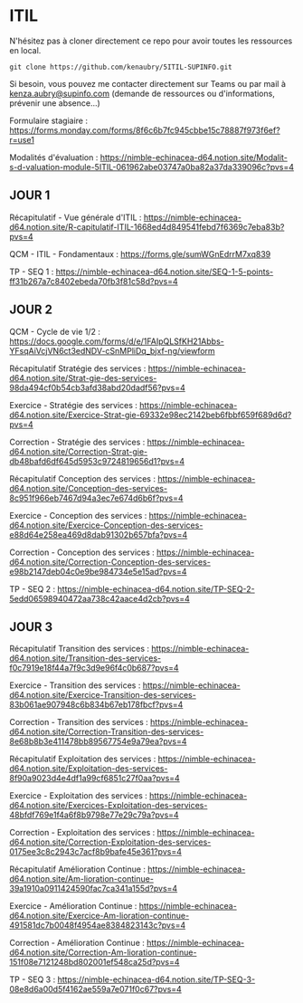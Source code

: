 # ITIL

N'hésitez pas à cloner directement ce repo pour avoir toutes les ressources en local.

`git clone https://github.com/kenaubry/5ITIL-SUPINFO.git`

Si besoin, vous pouvez me contacter directement sur Teams ou par mail à kenza.aubry@supinfo.com (demande de ressources ou d'informations, prévenir une absence...)

Formulaire stagiaire : https://forms.monday.com/forms/8f6c6b7fc945cbbe15c78887f973f6ef?r=use1

Modalités d'évaluation : https://nimble-echinacea-d64.notion.site/Modalit-s-d-valuation-module-5ITIL-061962abe03747a0ba82a37da339096c?pvs=4

## JOUR 1

Récapitulatif - Vue générale d'ITIL : https://nimble-echinacea-d64.notion.site/R-capitulatif-ITIL-1668ed4d849541febd7f6369c7eba83b?pvs=4

QCM - ITIL - Fondamentaux : https://forms.gle/sumWGnEdrrM7xq839

TP - SEQ 1 : https://nimble-echinacea-d64.notion.site/SEQ-1-5-points-ff31b267a7c8402ebeda70fb3f81c58d?pvs=4

## JOUR 2

QCM - Cycle de vie 1/2 : https://docs.google.com/forms/d/e/1FAIpQLSfKH21Abbs-YFsqAiVcjVN6ct3edNDV-cSnMPliDq_bjxf-ng/viewform

Récapitulatif Stratégie des services : https://nimble-echinacea-d64.notion.site/Strat-gie-des-services-98da494cf0b54cb3afd38abd20dadf56?pvs=4

Exercice - Stratégie des services : https://nimble-echinacea-d64.notion.site/Exercice-Strat-gie-69332e98ec2142beb6fbbf659f689d6d?pvs=4

Correction - Stratégie des services : https://nimble-echinacea-d64.notion.site/Correction-Strat-gie-db48bafd6df645d5953c9724819656d1?pvs=4

Récapitulatif Conception des services : https://nimble-echinacea-d64.notion.site/Conception-des-services-8c951f966eb7467d94a3ec7e674d6b6f?pvs=4

Exercice - Conception des services : https://nimble-echinacea-d64.notion.site/Exercice-Conception-des-services-e88d64e258ea469d8dab91302b657bfa?pvs=4

Correction - Conception des services : https://nimble-echinacea-d64.notion.site/Correction-Conception-des-services-e98b2147deb04c0e9be984734e5e15ad?pvs=4

TP - SEQ 2 : https://nimble-echinacea-d64.notion.site/TP-SEQ-2-5edd06598940472aa738c42aace4d2cb?pvs=4

## JOUR 3

Récapitulatif Transition des services : https://nimble-echinacea-d64.notion.site/Transition-des-services-f0c7919e18f44a7f9c3d9e96f4c0b687?pvs=4

Exercice - Transition des services : https://nimble-echinacea-d64.notion.site/Exercice-Transition-des-services-83b061ae907948c6b834b67eb178fbcf?pvs=4

Correction - Transition des services : https://nimble-echinacea-d64.notion.site/Correction-Transition-des-services-8e68b8b3e411478bb89567754e9a79ea?pvs=4

Récapitulatif Exploitation des services : https://nimble-echinacea-d64.notion.site/Exploitation-des-services-8f90a9023d4e4df1a99cf6851c27f0aa?pvs=4

Exercice - Exploitation des services : https://nimble-echinacea-d64.notion.site/Exercices-Exploitation-des-services-48bfdf769e1f4a6f8b9798e77e29c79a?pvs=4

Correction - Exploitation des services : https://nimble-echinacea-d64.notion.site/Correction-Exploitation-des-services-0175ee3c8c2943c7acf8b9bafe45e361?pvs=4

Récapitulatif Amélioration Continue : https://nimble-echinacea-d64.notion.site/Am-lioration-continue-39a1910a0911424590fac7ca341a155d?pvs=4

Exercice - Amélioration Continue : https://nimble-echinacea-d64.notion.site/Exercice-Am-lioration-continue-491581dc7b0048f4954ae8384823143c?pvs=4

Correction - Amélioration Continue : https://nimble-echinacea-d64.notion.site/Correction-Am-lioration-continue-151f08e7121248bd802001ef548ca25d?pvs=4

TP - SEQ 3 : https://nimble-echinacea-d64.notion.site/TP-SEQ-3-08e8d6a00d5f4162ae559a7e071f0c67?pvs=4
